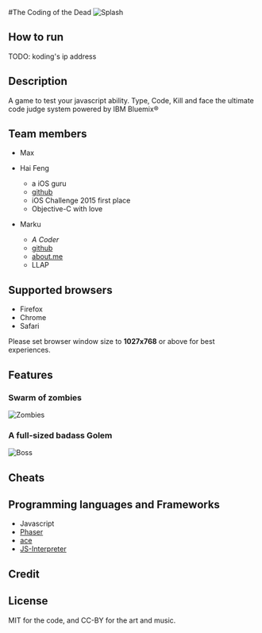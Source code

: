 #The Coding of the Dead
![Splash](https://cloud.githubusercontent.com/assets/4080524/13202495/bbe2b4ba-d8d7-11e5-9df3-96a0a3e96740.jpg)

## How to run
TODO: koding's ip address

## Description

A game to test your javascript ability.
Type, Code, Kill and face the ultimate code judge system powered by IBM Bluemix® 

## Team members
* Max
* Hai Feng
  * a iOS guru
  * [github](https://github.com/haifengkao)
  * iOS Challenge 2015 first place
  * Objective-C with love
   
* Marku
  * *A Coder*
  * [github](https://github.com/mutekinootoko)
  * [about.me](https://about.me/mutekinootoko)
  * LLAP

## Supported browsers
* Firefox
* Chrome
* Safari

Please set browser window size to **1027x768** or above for best experiences.

## Features
### Swarm of zombies
![Zombies](https://cloud.githubusercontent.com/assets/4080524/13202693/57961f04-d8de-11e5-988e-09a7234173a7.jpg)

### A full-sized badass Golem
![Boss](https://cloud.githubusercontent.com/assets/4080524/13202673/c305d6c2-d8dd-11e5-8b7d-ced3a8885358.jpg)

## Cheats


## Programming languages and Frameworks
* Javascript
* [Phaser](http://phaser.io/)
* [ace](https://ace.c9.io/)
* [JS-Interpreter](https://github.com/NeilFraser/JS-Interpreter)

## Credit

## License
MIT for the code, and CC-BY for the art and music.
